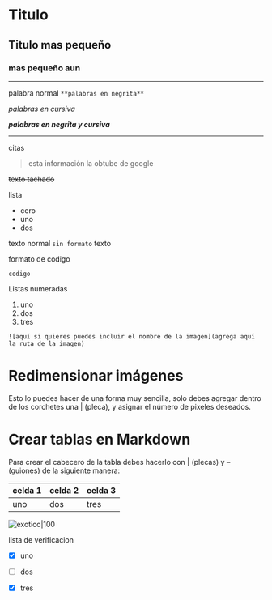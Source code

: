 # Titulo

## Titulo mas pequeño

### mas pequeño aun
---
palabra normal `**palabras en negrita**`

*palabras en cursiva*

***palabras en negrita y cursiva***

---
citas


> esta información la obtube de google
 
~~texto tachado~~

lista
- cero
- uno
- dos

texto normal `sin formato` texto


formato de codigo

```
codigo 
```

Listas numeradas

1. uno
2. dos
3. tres

```
![aquí si quieres puedes incluir el nombre de la imagen](agrega aquí la ruta de la imagen)
```

# Redimensionar imágenes

Esto lo puedes hacer de una forma muy sencilla, solo debes agregar dentro de los corchetes una | (pleca), y asignar el número de pixeles deseados.

# Crear tablas en Markdown
Para crear el cabecero de la tabla debes hacerlo con | (plecas)  y – (guiones) de la siguiente manera:

|celda 1|celda 2|celda 3|
|---|---|---|
|uno|dos|tres|


![exotico|100](https://github.com/user-attachments/assets/51edc4e7-8827-4b8f-830d-542614188808)


lista de verificacion

- [x] uno
- [ ] dos
- [x] tres


